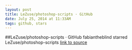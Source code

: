 ```yaml
---
layout: post
title: LeZuse/photoshop-scripts · GitHub
date: July 25, 2014 at 11:33AM
tags: github, stars
---
```

##LeZuse/photoshop-scripts · GitHub
fabiantheblind starred LeZuse/photoshop-scripts
[link to source](http://ift.tt/1nFWCbs) 
